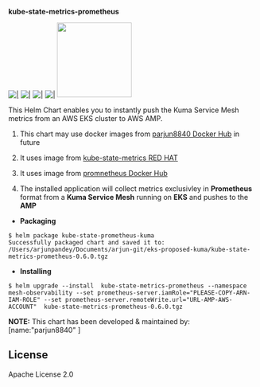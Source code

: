 **kube-state-metrics-prometheus**

[![|](https://img.shields.io/badge/Docker-2CA5E0?style=for-the-badge&logo=docker&logoColor=white)](https://hub.docker.com/r/parjun8840/django-app02)
![|](https://img.shields.io/badge/kubernetes-326ce5.svg?&style=for-the-badge&logo=kubernetes&logoColor=white)
![|](https://img.shields.io/badge/Prometheus-000000?style=for-the-badge&logo=prometheus&labelColor=000000)
![|](https://img.shields.io/badge/Amazon_AWS-FF9900?style=for-the-badge&logo=amazonaws&logoColor=white)
<img src="https://kuma.io/images/social/og-image-1200-630.jpg" width="150">


This Helm Chart enables you to instantly push the Kuma Service Mesh metrics from an AWS EKS cluster to AWS AMP.
1. This chart may use  docker images from [parjun8840 Docker Hub](https://hub.docker.com/u/parjun8840) in future

2. It uses image from [kube-state-metrics RED HAT](https://quay.io/repository/coreos/kube-state-metrics)

3. It uses image from [promnetheus Docker Hub](https://hub.docker.com/r/prom/prometheus)

4. The installed application will collect metrics exclusivley in **Prometheus** format from a **Kuma Service Mesh** running on **EKS** and pushes to the **AMP**


- **Packaging**
```
$ helm package kube-state-prometheus-kuma
Successfully packaged chart and saved it to: /Users/arjunpandey/Documents/arjun-git/eks-proposed-kuma/kube-state-metrics-prometheus-0.6.0.tgz
```

- **Installing**
```
$ helm upgrade --install  kube-state-metrics-prometheus --namespace mesh-observability --set prometheus-server.iamRole="PLEASE-COPY-ARN-IAM-ROLE" --set prometheus-server.remoteWrite.url="URL-AMP-AWS-ACCOUNT"  kube-state-metrics-prometheus-0.6.0.tgz
```

**NOTE:**
This chart has been developed & maintained by:
[name:"parjun8840" ]

## License

Apache License 2.0
